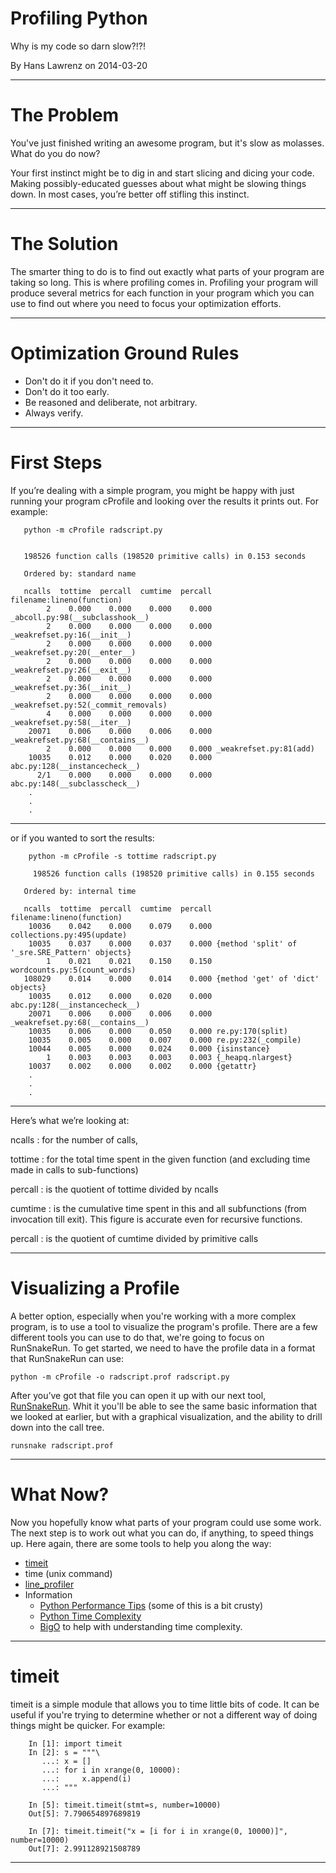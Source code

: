 # Profiling Python

Why is my code so darn slow?!?!

By Hans Lawrenz on 2014-03-20

---

# The Problem

You've just finished writing an awesome program, but it's slow as molasses.
What do you do now?

Your first instinct might be to dig in and start slicing and dicing your code.
Making possibly-educated guesses about what might be slowing things down. In
most cases, you’re better off stifling this instinct.

---

# The Solution

The smarter thing to do is to find out exactly what parts of your program are
taking so long. This is where profiling comes in. Profiling your program will
produce several metrics for each function in your program which you can use to
find out where you need to focus your optimization efforts.

---

# Optimization Ground Rules

 * Don't do it if you don't need to.
 * Don't do it too early.
 * Be reasoned and deliberate, not arbitrary.
 * Always verify.


---

# First Steps

If you’re dealing with a simple program, you might be happy with just running
your program cProfile and looking over the results it prints out. For example:

       python -m cProfile radscript.py


       198526 function calls (198520 primitive calls) in 0.153 seconds

       Ordered by: standard name

       ncalls  tottime  percall  cumtime  percall filename:lineno(function)
            2    0.000    0.000    0.000    0.000 _abcoll.py:98(__subclasshook__)
            2    0.000    0.000    0.000    0.000 _weakrefset.py:16(__init__)
            2    0.000    0.000    0.000    0.000 _weakrefset.py:20(__enter__)
            2    0.000    0.000    0.000    0.000 _weakrefset.py:26(__exit__)
            2    0.000    0.000    0.000    0.000 _weakrefset.py:36(__init__)
            2    0.000    0.000    0.000    0.000 _weakrefset.py:52(_commit_removals)
            4    0.000    0.000    0.000    0.000 _weakrefset.py:58(__iter__)
        20071    0.006    0.000    0.006    0.000 _weakrefset.py:68(__contains__)
            2    0.000    0.000    0.000    0.000 _weakrefset.py:81(add)
        10035    0.012    0.000    0.020    0.000 abc.py:128(__instancecheck__)
          2/1    0.000    0.000    0.000    0.000 abc.py:148(__subclasscheck__)
        .
        .
        .



---

or if you wanted to sort the results:

        python -m cProfile -s tottime radscript.py

         198526 function calls (198520 primitive calls) in 0.155 seconds

       Ordered by: internal time

       ncalls  tottime  percall  cumtime  percall filename:lineno(function)
        10036    0.042    0.000    0.079    0.000 collections.py:495(update)
        10035    0.037    0.000    0.037    0.000 {method 'split' of '_sre.SRE_Pattern' objects}
            1    0.021    0.021    0.150    0.150 wordcounts.py:5(count_words)
       108029    0.014    0.000    0.014    0.000 {method 'get' of 'dict' objects}
        10035    0.012    0.000    0.020    0.000 abc.py:128(__instancecheck__)
        20071    0.006    0.000    0.006    0.000 _weakrefset.py:68(__contains__)
        10035    0.006    0.000    0.050    0.000 re.py:170(split)
        10035    0.005    0.000    0.007    0.000 re.py:232(_compile)
        10044    0.005    0.000    0.024    0.000 {isinstance}
            1    0.003    0.003    0.003    0.003 {_heapq.nlargest}
        10037    0.002    0.000    0.002    0.000 {getattr}
        .
        .
        .

---

Here’s what we’re looking at:

ncalls
: for the number of calls,

tottime
: for the total time spent in the given function (and excluding time made in calls to sub-functions)

percall
: is the quotient of tottime divided by ncalls

cumtime
: is the cumulative time spent in this and all subfunctions (from invocation till exit). This figure is accurate even for recursive functions.

percall
: is the quotient of cumtime divided by primitive calls


---

# Visualizing a Profile

A better option, especially when you're working with a more complex program, is to use a tool to visualize
the program's profile. There are a few different tools you can use to do that, we're going to focus on
RunSnakeRun. To get started, we need to have the profile data in a format that RunSnakeRun can use:

    python -m cProfile -o radscript.prof radscript.py

After you’ve got that file you can open it up with our next tool,
[RunSnakeRun](http://www.vrplumber.com/programming/runsnakerun/). Whit it you'll be able to see the same basic
information that we looked at earlier, but with a graphical visualization, and the ability to drill down into
the call tree.

    runsnake radscript.prof


---

# What Now?

Now you hopefully know what parts of your program could use some work. The next step is to work out what
you can do, if anything, to speed things up. Here again, there are some tools to help you along the way:

  * [timeit](http://docs.python.org/2/library/timeit.html)
  * time (unix command)
  * [line_profiler](http://pythonhosted.org/line_profiler/)
  * Information
    * [Python Performance Tips](https://wiki.python.org/moin/PythonSpeed/PerformanceTips) (some of this is a bit crusty)
    * [Python Time Complexity](https://wiki.python.org/moin/TimeComplexity)
    * [BigO](http://science.slc.edu/~jmarshall/courses/2002/spring/cs50/BigO/) to help with understanding time complexity.


---

# timeit

timeit is a simple module that allows you to time little bits of code. It can be useful if you're trying
to determine whether or not a different way of doing things might be quicker. For example:

        In [1]: import timeit
        In [2]: s = """\
           ...: x = []
           ...: for i in xrange(0, 10000):
           ...:     x.append(i)
           ...: """

        In [5]: timeit.timeit(stmt=s, number=10000)
        Out[5]: 7.790654897689819

        In [7]: timeit.timeit("x = [i for i in xrange(0, 10000)]", number=10000)
        Out[7]: 2.991128921508789


---

